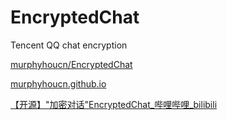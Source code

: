 # EncryptedChat
Tencent QQ chat encryption

[murphyhoucn/EncryptedChat](https://github.com/murphyhoucn/EncryptedChat)

[murphyhoucn.github.io](https://murphyhoucn.github.io/2022/03/18/QQ%E8%81%8A%E5%A4%A9%E6%A1%86%E6%B6%88%E6%81%AF%E5%8A%A0%E5%AF%86/)

[【开源】"加密对话"EncryptedChat_哔哩哔哩_bilibili](https://www.bilibili.com/video/BV1KT4y1S7kF?spm_id_from=333.999.0.0)
